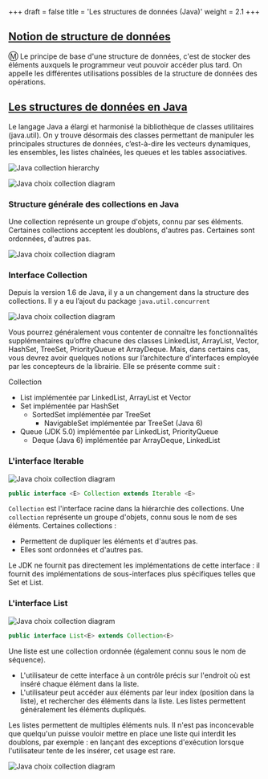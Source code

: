 +++
draft = false
title = 'Les structures de données (Java)'
weight = 2.1
+++

## <ins> Notion de structure de données</ins>

Ⓜ️ Le principe de base d'une structure de données, c'est de stocker des éléments auxquels le programmeur veut pouvoir accéder plus tard. On appelle les différentes utilisations possibles de la structure de données des opérations.

## <ins> Les structures de données en Java 
Le langage Java a élargi et harmonisé la bibliothèque de classes utilitaires (java.util). 
On y trouve désormais des classes permettant de manipuler les principales structures de données, c’est-à-dire les    vecteurs dynamiques, les ensembles, les listes chaînées, les queues et les tables associatives.

![Java collection hierarchy](/420-311/images/Collection_Hierarchy.jpg)

![Java choix collection diagram](/420-311/images/choix_sdd.png)

### Structure générale des collections en Java 
Une collection représente un groupe d'objets, connu par ses éléments. Certaines collections acceptent les doublons, d'autres pas. Certaines sont ordonnées, d'autres pas. 

![Java choix collection diagram](/420-311/images/Collection_Hierarchy_Java.jpg)

### Interface Collection 
Depuis la version 1.6 de Java, il y a un changement dans la structure des collections. Il y a eu l’ajout du package `java.util.concurrent`

![Java choix collection diagram](/420-311/images/Collection_Interfaces.jpg)

Vous pourrez généralement vous contenter de connaître les fonctionnalités supplémentaires qu’offre chacune des classes LinkedList, ArrayList, Vector, HashSet, TreeSet, PriorityQueue et ArrayDeque. Mais, dans certains cas, vous devrez avoir quelques notions sur l’architecture d’interfaces employée par les concepteurs de la librairie. Elle se présente comme suit :

Collection

* List implémentée par LinkedList, ArrayList et Vector
* Set implémentée par HashSet
    * SortedSet implémentée par TreeSet
        * NavigableSet implémentée par TreeSet (Java 6)
* Queue (JDK 5.0) implémentée par LinkedList, PriorityQueue
    * Deque (Java 6) implémentée par ArrayDeque, LinkedList

### L'interface Iterable
![Java choix collection diagram](/420-311/images/Iterator_interface.jpg)

```java
public interface <E> Collection extends Iterable <E>
```
`Collection` est l'interface racine dans la hiérarchie des collections. Une `collection` représente un groupe d'objets, connu sous le nom de ses éléments. Certaines collections :
* Permettent de dupliquer les éléments et d'autres pas.
* Elles sont ordonnées et d'autres pas.

Le JDK ne fournit pas directement les implémentations de cette interface : il fournit des implémentations de sous-interfaces plus spécifiques telles que Set et List.

### L'interface List

![Java choix collection diagram](/420-311/images/List_interface.jpg)

```java
public interface List<E> extends Collection<E>
```

Une liste est une collection ordonnée (également connu sous le nom de séquence).

* L'utilisateur de cette interface à un contrôle précis sur l'endroit où est inséré chaque élément dans la liste.
* L'utilisateur peut accéder aux éléments par leur index (position dans la liste), et rechercher des éléments dans la liste. Les listes permettent généralement les éléments dupliqués.

Les listes permettent de multiples éléments nuls. Il n'est pas inconcevable que quelqu'un puisse vouloir mettre en place une liste qui interdit les doublons, par exemple : en lançant des exceptions d'exécution lorsque l'utilisateur tente de les insérer, cet usage est rare.

![Java choix collection diagram](/420-311/images/List_implementations.jpg)